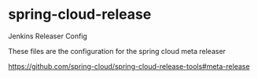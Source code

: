 # spring-cloud-release
Jenkins Releaser Config

These files are the configuration for the spring cloud meta releaser

https://github.com/spring-cloud/spring-cloud-release-tools#meta-release
